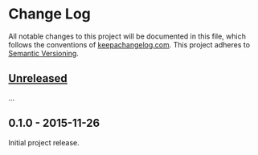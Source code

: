 Change Log
==========

All notable changes to this project will be documented in this file, which
follows the conventions of [keepachangelog.com](http://keepachangelog.com/).
This project adheres to [Semantic Versioning](http://semver.org/).

## [Unreleased]

...

## 0.1.0 - 2015-11-26

Initial project release.

[Unreleased]: https://github.com/greglook/blocks/compare/0.1.0...HEAD

